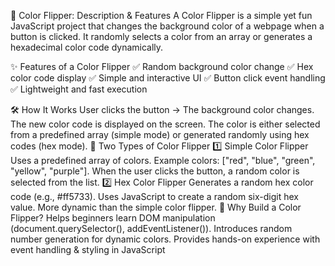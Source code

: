 🎨 Color Flipper: Description & Features
A Color Flipper is a simple yet fun JavaScript project that changes the background color of a webpage when a button is clicked. It randomly selects a color from an array or generates a hexadecimal color code dynamically.

✨ Features of a Color Flipper
✅ Random background color change
✅ Hex color code display
✅ Simple and interactive UI
✅ Button click event handling
✅ Lightweight and fast execution

🛠️ How It Works
User clicks the button → The background color changes.
The new color code is displayed on the screen.
The color is either selected from a predefined array (simple mode) or generated randomly using hex codes (hex mode).
🌟 Two Types of Color Flipper
1️⃣ Simple Color Flipper
Uses a predefined array of colors.
Example colors: ["red", "blue", "green", "yellow", "purple"].
When the user clicks the button, a random color is selected from the list.
2️⃣ Hex Color Flipper
Generates a random hex color code (e.g., #ff5733).
Uses JavaScript to create a random six-digit hex value.
More dynamic than the simple color flipper.
🎯 Why Build a Color Flipper?
Helps beginners learn DOM manipulation (document.querySelector(), addEventListener()).
Introduces random number generation for dynamic colors.
Provides hands-on experience with event handling & styling in JavaScript
